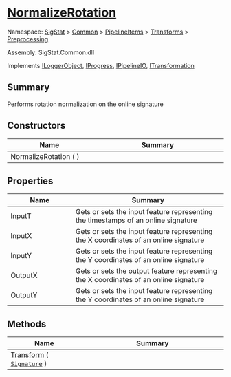 # [NormalizeRotation](./NormalizeRotation.md)

Namespace: [SigStat]() > [Common](./../../../README.md) > [PipelineItems]() > [Transforms]() > [Preprocessing](./README.md)

Assembly: SigStat.Common.dll

Implements [ILoggerObject](./../../../ILoggerObject.md), [IProgress](./../../../Helpers/IProgress.md), [IPipelineIO](./../../../Pipeline/IPipelineIO.md), [ITransformation](./../../../ITransformation.md)

## Summary
Performs rotation normalization on the online signature

## Constructors

| Name<div><a href="#"><img width=225></a></div> | Summary<div><a href="#"><img width=525></a></div> | 
| --- | --- | 
| NormalizeRotation (  ) |  | 


## Properties

| Name<div><a href="#"><img width=225></a></div> | Summary<div><a href="#"><img width=525></a></div> | 
| --- | --- | 
| InputT | Gets or sets the input feature representing the timestamps of an online signature | 
| InputX | Gets or sets the input feature representing the X coordinates of an online signature | 
| InputY | Gets or sets the input feature representing the Y coordinates of an online signature | 
| OutputX | Gets or sets the output feature representing the X coordinates of an online signature | 
| OutputY | Gets or sets the input feature representing the Y coordinates of an online signature | 


## Methods

| Name<div><a href="#"><img width=225></a></div> | Summary<div><a href="#"><img width=525></a></div> | 
| --- | --- | 
| [Transform](./Methods/NormalizeRotation--Transform.md) ( [`Signature`](./../../../Signature.md) ) |  | 


